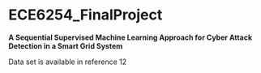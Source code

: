 # ECE6254_FinalProject

**A Sequential Supervised Machine Learning Approach for Cyber Attack Detection in a Smart Grid System**

Data set is available in reference 12

